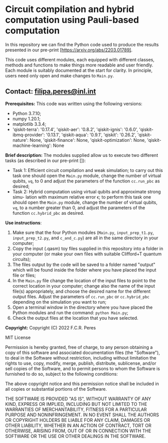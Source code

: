 # Circuit compilation and hybrid computation using Pauli-based computation

In this repository we can find the Python code used to produce the results
presented in our pre-print [https://arxiv.org/abs/2203.01789].

This code uses different modules, each equipped with different classes, methods
and functions to make things more readable and user friendly.
Each module is suitably documented at the start for clarity. In principle,
users need only open and make changes to `Main.py`.

Contact: filipa.peres@inl.int
-------------------------------------------------------------------------------


**Prerequisites:** This code was written using the following versions:
* Python 3.7.10;
* numpy 1.20.1;
* matplotlib 3.3.4;
* 'qiskit-terra': '0.17.4', 'qiskit-aer': '0.8.2', 'qiskit-ignis': '0.6.0',
'qiskit-ibmq-provider': '0.13.1', 'qiskit-aqua': '0.9.1', 'qiskit': '0.26.2',
'qiskit-nature': None, 'qiskit-finance': None, 'qiskit-optimization': None,
'qiskit-machine-learning': None


**Brief description:** The modules supplied allow us to execute two different
tasks (as described in our pre-print []):
* Task 1: Efficient circuit compilation and weak simulation; to carry out this
task one should open the `Main.py` module, change the number of virtual qubits,
`vq`, to 0 and adjust the parameters of the function `cc.run_pbc` as desired;
* Task 2: Hybrid computation using virtual qubits and approximate strong simu-
lation with maximum relative error ϵ; to perform this task one should open the
`Main.py` module, change the number of virtual qubits, `vq`, to a number greater
than 0, and adjust the parameters of the function `cc.hybrid_pbc` as desired.

 
**Use instructions**:
1. Make sure that the four Python modules (`Main.py`, `input_prep_t1.py`,
`input_prep_t2.py`, and `c_and_c.py`) are all in the same directory in your
computer;
2. Copy the input (.qasm) toy files supplied in this repository into a folder
in your computer (or make your own files with suitable Clifford+T quantum
circuits);
3. The files output by the code will be saved to a folder named "output" which
will be found inside the folder where you have placed the input file or files;
4. In the `Main.py` file change the location of the input files to point to the
correct location in your computer; change also the name of the input file(s)
appropriately, and choose the desired name for the different output files.
Adjust the parameters of `cc.run_pbc` or `cc.hybrid_pbc` depending on the
simulation you want to run;
5. Open a terminal window in the directory where you have placed the Python
modules and run the command: `python Main.py`;
6. Check the output files at the location that you have selected.


**Copyright:**
Copyright (C) 2022  F.C.R. Peres

MIT License

Permission is hereby granted, free of charge, to any person obtaining a copy
of this software and associated documentation files (the "Software"), to deal
in the Software without restriction, including without limitation the rights
to use, copy, modify, merge, publish, distribute, sublicense, and/or sell
copies of the Software, and to permit persons to whom the Software is
furnished to do so, subject to the following conditions:

The above copyright notice and this permission notice shall be included in all
copies or substantial portions of the Software.

THE SOFTWARE IS PROVIDED "AS IS", WITHOUT WARRANTY OF ANY KIND, EXPRESS OR
IMPLIED, INCLUDING BUT NOT LIMITED TO THE WARRANTIES OF MERCHANTABILITY,
FITNESS FOR A PARTICULAR PURPOSE AND NONINFRINGEMENT. IN NO EVENT SHALL THE
AUTHORS OR COPYRIGHT HOLDERS BE LIABLE FOR ANY CLAIM, DAMAGES OR OTHER
LIABILITY, WHETHER IN AN ACTION OF CONTRACT, TORT OR OTHERWISE, ARISING FROM,
OUT OF OR IN CONNECTION WITH THE SOFTWARE OR THE USE OR OTHER DEALINGS IN THE
SOFTWARE.